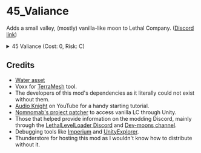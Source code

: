 
# 45_Valiance
Adds a small valley, (mostly) vanilla-like moon to Lethal Company. ([Discord link](https://discord.com/channels/1168655651455639582/1245084720614604873))




<details>
<summary>45 Valiance (Cost: 0, Risk: C)</summary>
  
> **POPULATION:** Gone<br>
> **CONDITIONS:** Rolling hills and valleys.<br>
> **FAUNA:** A multitude of organisms reside in the valleys.
![View of facility across lake](https://imgur.com/x4QR2tR.png)
![View from bridge](https://imgur.com/0KXB7nz.png)
![View from dock](https://imgur.com/VD4nIeY.png)

</details>




## Credits
- [Water asset](https://assetstore.unity.com/packages/2d/textures-materials/water/simple-water-shader-urp-191449)
- Voxx for [TerraMesh](https://discord.com/channels/1168655651455639582/1303914349533990983) tool.
- The developers of this mod's dependencies as it literally could not exist without them.
- [Audio Knight](https://www.youtube.com/@knightofaudio) on YouTube for a handy starting tutorial.
- [Nomnomab's project patcher](https://github.com/nomnomab/lc-project-patcher) to access vanilla LC through Unity.
- Those that helped provide information on the modding Discord, mainly through the [LethalLevelLoader Discord](https://discord.com/channels/1168655651455639582/1193461151636398080) and [Dev-moons channel](https://discord.com/channels/1168655651455639582/1263331414271594538).
- Debugging tools like [Imperium](https://thunderstore.io/c/lethal-company/p/giosuel/Imperium/) and [UnityExplorer](https://thunderstore.io/c/lethal-company/p/LethalCompanyModding/Yukieji_UnityExplorer/).
- Thunderstore for hosting this mod as I wouldn't know how to distribute without it.